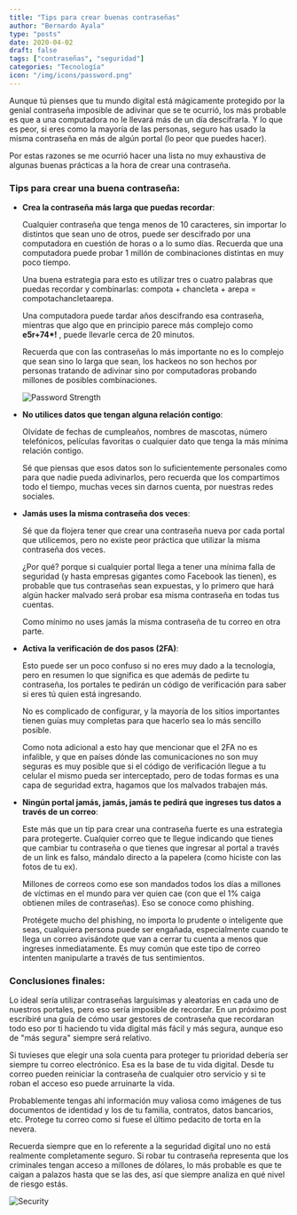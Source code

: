 ```yaml
---
title: "Tips para crear buenas contraseñas"
author: "Bernardo Ayala"
type: "posts"
date: 2020-04-02
draft: false
tags: ["contraseñas", "seguridad"]
categories: "Tecnología"
icon: "/img/icons/password.png"
---
```


Aunque tú pienses que tu mundo digital está mágicamente protegido por la genial contraseña imposible de adivinar que se te ocurrió, los más probable es que a una computadora no le llevará más de un día descifrarla. Y lo que es peor, si eres como la mayoría de las personas, seguro has usado la misma  contraseña en más de algún portal (lo peor que puedes hacer).

Por estas razones se me ocurrió hacer una lista no muy exhaustiva de algunas buenas prácticas a la hora de crear una contraseña.

### Tips para crear una buena contraseña:

- **Crea la contraseña más larga que puedas recordar**: 

  Cualquier contraseña que tenga menos de 10 caracteres, sin importar lo distintos que sean uno de otros, puede ser descifrado por una computadora en cuestión de horas o a lo sumo días. Recuerda que una computadora puede probar 1 millón de combinaciones distintas en muy poco tiempo.

  Una buena estrategia para esto es utilizar tres o cuatro palabras que puedas recordar y combinarlas: compota + chancleta + arepa = compotachancletaarepa.

  Una computadora puede tardar años descifrando esa contraseña, mientras que algo que en principio parece más complejo como **e5r+74\*!** , puede llevarle cerca de 20 minutos.

  Recuerda que con las contraseñas lo más importante no es lo complejo que sean sino lo larga que sean, los hackeos no son hechos por personas tratando de adivinar sino por computadoras probando millones de posibles combinaciones.

  ![Password Strength](https://imgs.xkcd.com/comics/password_strength.png)

- **No utilices datos que tengan alguna relación contigo**:

  Olvídate de fechas de cumpleaños, nombres de mascotas, número telefónicos, películas favoritas o cualquier dato que tenga la más mínima relación contigo.

  Sé que piensas que esos datos son lo suficientemente personales como para que nadie pueda adivinarlos, pero recuerda que los compartimos todo el tiempo, muchas veces sin darnos cuenta, por nuestras redes sociales.

- **Jamás uses la misma contraseña dos veces**:

  Sé que da flojera tener que crear una contraseña nueva por cada portal que utilicemos, pero no existe peor práctica que utilizar la misma contraseña dos veces.

  ¿Por qué? porque si cualquier portal llega a tener una mínima falla de seguridad (y hasta empresas gigantes como Facebook las tienen), es probable que tus contraseñas sean expuestas, y lo primero que hará algún hacker malvado será probar esa misma contraseña en todas tus cuentas.

  Como mínimo no uses jamás la misma contraseña de tu correo en otra parte.

- **Activa la verificación de dos pasos (2FA)**:

  Esto puede ser un poco confuso si no eres muy dado a la tecnología, pero en resumen lo que significa es que además de pedirte tu contraseña, los portales te pedirán un código de verificación para saber si eres tú quien está ingresando.

  No es complicado de configurar, y la mayoría de los sitios importantes tienen guías muy completas para que hacerlo sea lo más sencillo posible.

  Como nota adicional a esto hay que mencionar que el 2FA no es infalible, y que en países dónde las comunicaciones no son muy seguras es muy posible que si el código de verificación llegue a tu celular el mismo pueda ser interceptado, pero de todas formas es una capa de seguridad extra, hagamos que los malvados trabajen más.

- **Ningún portal jamás, jamás, jamás te pedirá que ingreses tus datos a través de un correo**:

  Este más que un tip para crear una contraseña fuerte es una estrategia para protegerte. Cualquier correo que te llegue indicando que tienes que cambiar tu contraseña o que tienes que ingresar al portal a través de un link es falso, mándalo directo a la papelera (como hiciste con las fotos de tu ex).

  Millones de correos como ese son mandados todos los días a millones de víctimas en el mundo para ver quien cae (con que el 1% caiga obtienen miles de contraseñas). Eso se conoce como phishing.

  Protégete mucho del phishing, no importa lo prudente o inteligente que seas, cualquiera persona puede ser engañada, especialmente cuando te llega un correo avisándote que van a cerrar tu cuenta a menos que ingreses inmediatamente. Es muy común que este tipo de correo intenten manipularte a través de tus sentimientos.

### Conclusiones finales:

Lo ideal sería utilizar contraseñas larguísimas y aleatorias en cada uno de nuestros portales, pero eso sería imposible de recordar. En un próximo post escribiré una guía de cómo usar gestores de contraseña que recordaran todo eso por ti haciendo tu vida digital más fácil y más segura, aunque eso de "más segura" siempre será relativo.

Si tuvieses que elegir una sola cuenta para proteger tu prioridad debería ser siempre tu correo electrónico. Esa es la base de tu vida digital. Desde tu correo pueden reiniciar la contraseña de cualquier otro servicio y si te roban el acceso eso puede arruinarte la vida.

Probablemente tengas ahí información muy valiosa como imágenes de tus documentos de identidad y los de tu familia, contratos, datos bancarios, etc. Protege tu correo como si fuese el último pedacito de torta en la nevera.

Recuerda siempre que en lo referente a la seguridad digital uno no está realmente completamente seguro. Si robar tu contraseña representa que los criminales tengan acceso a millones de dólares, lo más probable es que te caigan a palazos hasta que se las des, así que siempre analiza en qué nivel de riesgo estás.

![Security](https://imgs.xkcd.com/comics/security.png)